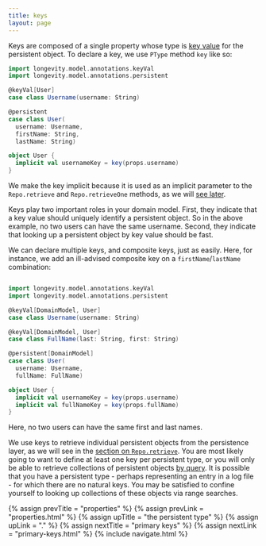 ```yaml
---
title: keys
layout: page
---
```


Keys are composed of a single property whose type is [key value](../model/key-values.html) for the
persistent object. To declare a key, we use `PType` method `key` like so:

```scala
import longevity.model.annotations.keyVal
import longevity.model.annotations.persistent

@keyVal[User]
case class Username(username: String)

@persistent
case class User(
  username: Username,
  firstName: String,
  lastName: String)

object User {
  implicit val usernameKey = key(props.username)
}
```

We make the key implicit because it is used as an implicit parameter to the `Repo.retrieve` and
`Repo.retrieveOne` methods, as we will [see later](../repo/retrieve.html).

Keys play two important roles in your domain model. First, they indicate that a key value should
uniquely identify a persistent object. So in the above example, no two users can have the same
username. Second, they indicate that looking up a persistent object by key value should be fast.

We can declare multiple keys, and composite keys, just as
easily. Here, for instance, we add an ill-advised composite key on a
`firstName`/`lastName` combination:

```scala

import longevity.model.annotations.keyVal
import longevity.model.annotations.persistent

@keyVal[DomainModel, User]
case class Username(username: String)

@keyVal[DomainModel, User]
case class FullName(last: String, first: String)

@persistent[DomainModel]
case class User(
  username: Username,
  fullName: FullName)

object User {
  implicit val usernameKey = key(props.username)
  implicit val fullNameKey = key(props.fullName)
}
```

Here, no two users can have the same first and last names.

We use keys to retrieve individual persistent objects from the persistence layer, as we will see in
the [section on `Repo.retrieve`](../repo/retrieve.html). You are most likely going to want to define
at least one key per persistent type, or you will only be able to retrieve collections of persistent
objects [by query](../query/retrieve-by.html). It is possible that you have a persistent type -
perhaps representing an entry in a log file - for which there are no natural keys. You may be
satisfied to confine yourself to looking up collections of these objects via range searches.

{% assign prevTitle = "properties" %}
{% assign prevLink = "properties.html" %}
{% assign upTitle = "the persistent type" %}
{% assign upLink = "." %}
{% assign nextTitle = "primary keys" %}
{% assign nextLink = "primary-keys.html" %}
{% include navigate.html %}

